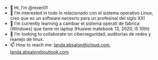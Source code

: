 - 👋 Hi, I’m @rexer01
- 👀 I’m interested in  todo lo relacionado con el sistema operativo Linux, creo que es un software necesrio para un profesinal del siglo XXI
- 🌱 I’m currently learning  a cambiar el sistema operati  de fabrica (Windows) que tiene mi laptop (Huawei matebook 13, 2020, i5 10th)
- 💞️ I’m looking to collaborate on  ciberseguridad, auditorias de redes y manejo de linux.
- 📫 How to reach me: landa.absalon@icloud.com, landa.absalon@outlook.com

<!---
rexer01/rexer01 is a ✨ special ✨ repository because its `README.md` (this file) appears on your GitHub profile.
You can click the Preview link to take a look at your changes.
--->
